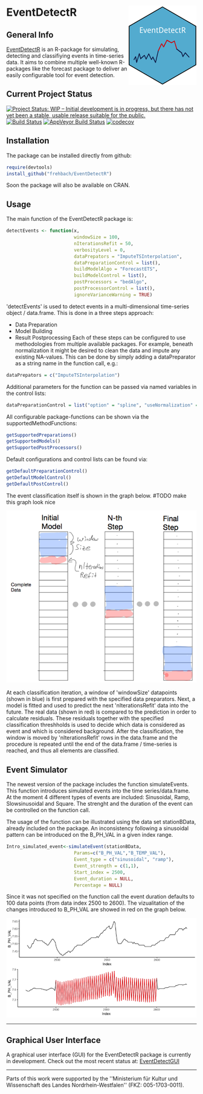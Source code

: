 # EventDetectR <img src="man/figures/eventdetectr-logo.png" align="right" width="181" height="209" alt="EventDetectR Logo" />
## General Info
[EventDetectR](https://frehbach.github.io/EventDetectR/) is an R-package for simulating, detecting and classifiying events in time-series data.
It aims to combine multiple well-known R-packages like the forecast package to deliver an easily configurable tool for event detection.

## Current Project Status
<a href="http://www.repostatus.org/#wip"><img src="http://www.repostatus.org/badges/latest/wip.svg" alt="Project Status: WIP – Initial development is in progress, but there has not yet been a stable, usable release suitable for the public." /></a>
[![Build Status](https://travis-ci.org/frehbach/EventDetectR.svg?branch=master)](https://travis-ci.org/frehbach/EventDetectR)
[![AppVeyor Build Status](https://ci.appveyor.com/api/projects/status/github/frehbach/EventDetectR?branch=master&svg=true)](https://ci.appveyor.com/project/frehbach/EventDetectR)
[![codecov](https://codecov.io/gh/frehbach/EventDetectR/branch/master/graph/badge.svg)](https://codecov.io/gh/frehbach/EventDetectR)

## Installation
The package can be installed directly from github:

```R
require(devtools)
install_github("frehbach/EventDetectR")
```

Soon the package will also be available on CRAN.

## Usage
The main function of the EventDetectR package is:

```R
detectEvents <- function(x,
                         windowSize = 100,
                         nIterationsRefit = 50,
                         verbosityLevel = 0,
                         dataPrepators = "ImputeTSInterpolation",
                         dataPreparationControl = list(),
                         buildModelAlgo = "ForecastETS",
                         buildModelControl = list(),
                         postProcessors = "bedAlgo",
                         postProcessorControl = list(),
                         ignoreVarianceWarning = TRUE)
```

'detectEvents' is used to detect events in a multi-dimensional time-series object / data.frame. 
This is done in a three steps approach:
  - Data Preparation
  - Model Building
  - Result Postprocessing
Each of these steps can be configured to use methodologies from multiple available packages.
For example, beneath normalization it might be desired to clean the data and impute any existing NA-values.
This can be done by simply adding a dataPreparator as a string name in the function call, e.g.:

```R
dataPrepators = c("ImputeTSInterpolation")
```

Additional parameters for the function can be passed via named variables in the control lists:
```R
dataPreparationControl = list("option" = "spline", "useNormalization" = FALSE)
```

All configurable package-functions can be shown via the supportedMethodFunctions:
```R
getSupportedPreparations()
getSupportedModels()
getSupportedPostProcessors()
```

Default configurations and control lists can be found via:
```R
getDefaultPreparationControl()
getDefaultModelControl()
getDefaultPostControl()
```

The event classification itself is shown in the graph below. #TODO make this graph look nice

![Alt text](doc/windowImage.png?raw=true "Title")

At each classification iteration, a window of 'windowSize' datapoints (shown in blue) is first prepared with the specified data preparators. Next, a model is fitted and used to predict the next 'nIterationsRefit' data into the future. The real data (shown in red) is compared to the prediction in order to calculate residuals. These residuals together with the specified classification threshholds is used to decide which data is considered as event and which is considered background. After the classification, the window is moved by 'nIterationsRefit' rows in the data.frame and the procedure is repeated until the end of the data.frame / time-series is reached, and thus all elements are classified.

## Event Simulator

The newest version of the package includes the function simulateEvents. This function introduces simulated events into the time series/data.frame. At the moment 4 different types of events are included: Sinusoidal, Ramp, Slowsinusoidal and Square. The strenght and the duration of the event can be controlled on the function call.

The usage of the function can be illustrated using the data set stationBData, already included on the package. An inconsistency following a sinusoidal pattern can be introduced on the B_PH_VAL in a given index range.  

```R
Intro_simulated_event<-simulateEvent(stationBData,
                         Params=c("B_PH_VAL","B_TEMP_VAL"),
                         Event_type = c("sinusoidal", "ramp"),
                         Event_strength = c(1,1),
                         Start_index = 2500,
                         Event_duration = NULL,
                         Percentage = NULL)
```
Since it was not specified on the function call the event duration defaults to 100 data points (from data index 2500 to 2600). The vizualitation of the changes introduced to B_PH_VAL are showed in red on the graph below.

![Alt text](doc/simulated_event.png?raw=true "Title")                        

-------------

## Graphical User Interface
A graphical user interface (GUI) for the EventDetectR package is currently in development. 
Check out the most recent status at: [EventDetectGUI](https://github.com/frehbach/EventDetectGUI)

-------------

Parts of this work were supported by the ''Ministerium für Kultur und Wissenschaft des Landes Nordrhein-Westfalen'' (FKZ: 005-1703-0011).

